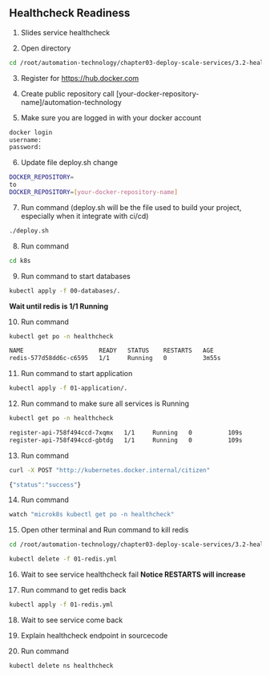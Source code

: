 ## Healthcheck Readiness

1. Slides service healthcheck

2. Open directory
```bash
cd /root/automation-technology/chapter03-deploy-scale-services/3.2-healthcheck-readiness
```

3. Register for https://hub.docker.com

4. Create public repository call [your-docker-repository-name]/automation-technology

5. Make sure you are logged in with your docker account
```bash
docker login
username:
password:
```

6. Update file deploy.sh change
```bash
DOCKER_REPOSITORY=
to
DOCKER_REPOSITORY=[your-docker-repository-name]
```

7. Run command (deploy.sh will be the file used to build your project, especially when it integrate with ci/cd)
```bash
./deploy.sh
```

8. Run command
```bash
cd k8s
```

9. Run command to start databases
```bash
kubectl apply -f 00-databases/.
```

**Wait until redis is 1/1 Running**

10. Run command
```bash
kubectl get po -n healthcheck
```

```bash
NAME                     READY   STATUS    RESTARTS   AGE
redis-577d58dd6c-c6595   1/1     Running   0          3m55s
```

11. Run command to start application
```bash
kubectl apply -f 01-application/.
```

12. Run command to make sure all services is Running
```bash
kubectl get po -n healthcheck
```

```bash
register-api-758f494ccd-7xqmx   1/1     Running   0          109s
register-api-758f494ccd-gbtdg   1/1     Running   0          109s
```

13. Run command
```bash
curl -X POST "http://kubernetes.docker.internal/citizen"
```

```javascript
{"status":"success"}
```

14. Run command 
```bash
watch "microk8s kubectl get po -n healthcheck"
```

15. Open other terminal and Run command to kill redis
```bash
cd /root/automation-technology/chapter03-deploy-scale-services/3.2-healthcheck-readiness/k8s/00-databases
```
```bash
kubectl delete -f 01-redis.yml
```

16. Wait to see service healthcheck fail
**Notice RESTARTS will increase**

17. Run command to get redis back
```bash
kubectl apply -f 01-redis.yml
```

18. Wait to see service come back

19. Explain healthcheck endpoint in sourcecode

20. Run command
```bash
kubectl delete ns healthcheck
```